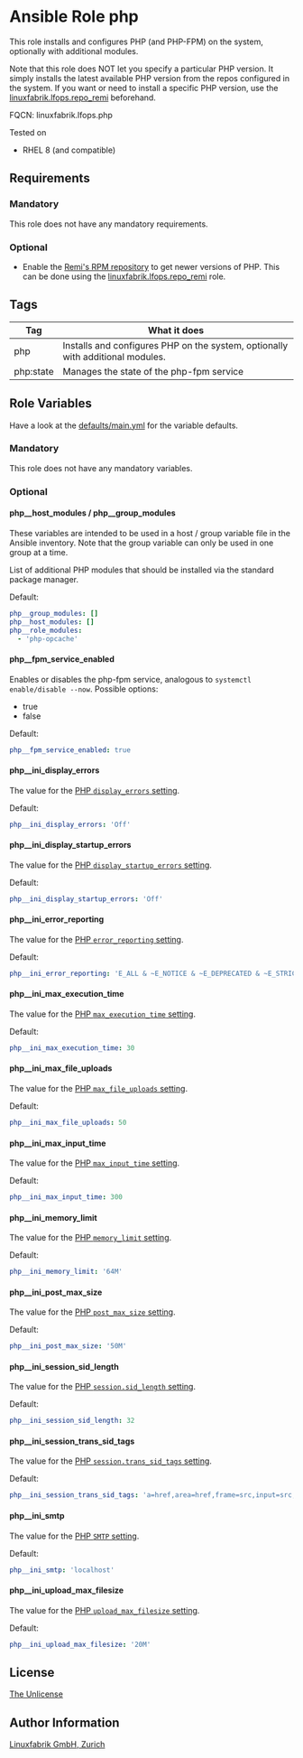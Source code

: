 # Ansible Role php

This role installs and configures PHP (and PHP-FPM) on the system, optionally with additional modules.

Note that this role does NOT let you specify a particular PHP version. It simply installs the latest available PHP version from the repos configured in the system. If you want or need to install a specific PHP version, use the [linuxfabrik.lfops.repo_remi](https://github.com/Linuxfabrik/lfops/tree/main/roles/repo_remi) beforehand.

FQCN: linuxfabrik.lfops.php

Tested on

* RHEL 8 (and compatible)


## Requirements

### Mandatory

This role does not have any mandatory requirements.

### Optional

* Enable the [Remi's RPM repository](https://rpms.remirepo.net/) to get newer versions of PHP. This can be done using the [linuxfabrik.lfops.repo_remi](https://github.com/Linuxfabrik/lfops/tree/main/roles/repo_remi) role.


## Tags

| Tag       | What it does                                                                   |
| ---       | ------------                                                                   |
| php       | Installs and configures PHP on the system, optionally with additional modules. |
| php:state | Manages the state of the php-fpm service                                       |


## Role Variables

Have a look at the [defaults/main.yml](https://github.com/Linuxfabrik/lfops/blob/main/roles/php/defaults/main.yml) for the variable defaults.


### Mandatory

This role does not have any mandatory variables.


### Optional

#### php__host_modules / php__group_modules

These variables are intended to be used in a host / group variable file in the Ansible inventory. Note that the group variable can only be used in one group at a time.

List of additional PHP modules that should be installed via the standard package manager.

Default:
```yaml
php__group_modules: []
php__host_modules: []
php__role_modules:
  - 'php-opcache'
```


#### php__fpm_service_enabled

Enables or disables the php-fpm service, analogous to `systemctl enable/disable --now`. Possible options:

* true
* false


Default:
```yaml
php__fpm_service_enabled: true
```


#### php__ini_display_errors

The value for the [PHP `display_errors` setting](https://www.php.net/manual/en/errorfunc.configuration.php#ini.display-errors).

Default:
```yaml
php__ini_display_errors: 'Off'
```


#### php__ini_display_startup_errors

The value for the [PHP `display_startup_errors` setting](https://www.php.net/manual/en/errorfunc.configuration.php#ini.display-startup-errors).

Default:
```yaml
php__ini_display_startup_errors: 'Off'
```


#### php__ini_error_reporting

The value for the [PHP `error_reporting` setting](https://www.php.net/manual/en/errorfunc.configuration.php#ini.error-reporting).

Default:
```yaml
php__ini_error_reporting: 'E_ALL & ~E_NOTICE & ~E_DEPRECATED & ~E_STRICT'
```


#### php__ini_max_execution_time

The value for the [PHP `max_execution_time` setting](https://www.php.net/manual/en/info.configuration.php#ini.max-execution-time).

Default:
```yaml
php__ini_max_execution_time: 30
```


#### php__ini_max_file_uploads

The value for the [PHP `max_file_uploads` setting](https://www.php.net/manual/en/ini.core.php#ini.max-file-uploads).

Default:
```yaml
php__ini_max_file_uploads: 50
```


#### php__ini_max_input_time

The value for the [PHP `max_input_time` setting](https://www.php.net/manual/en/info.configuration.php#ini.max-input-time).

Default:
```yaml
php__ini_max_input_time: 300
```


#### php__ini_memory_limit

The value for the [PHP `memory_limit` setting](https://www.php.net/manual/en/ini.core.php#ini.memory-limit).

Default:
```yaml
php__ini_memory_limit: '64M'
```


#### php__ini_post_max_size

The value for the [PHP `post_max_size` setting](https://www.php.net/manual/en/ini.core.php#ini.post-max-size).

Default:
```yaml
php__ini_post_max_size: '50M'
```


#### php__ini_session_sid_length

The value for the [PHP `session.sid_length` setting](https://www.php.net/manual/en/session.configuration.php#ini.session.sid-length).

Default:
```yaml
php__ini_session_sid_length: 32
```


#### php__ini_session_trans_sid_tags

The value for the [PHP `session.trans_sid_tags` setting](https://www.php.net/manual/en/session.configuration.php#ini.session.trans-sid-tags).

Default:
```yaml
php__ini_session_trans_sid_tags: 'a=href,area=href,frame=src,input=src,form=fakeentry'
```


#### php__ini_smtp

The value for the [PHP `SMTP` setting](https://www.php.net/manual/en/mail.configuration.php#ini.smtp).

Default:
```yaml
php__ini_smtp: 'localhost'
```


#### php__ini_upload_max_filesize

The value for the [PHP `upload_max_filesize` setting](https://www.php.net/manual/en/ini.core.php#ini.upload-max-filesize).

Default:
```yaml
php__ini_upload_max_filesize: '20M'
```


## License

[The Unlicense](https://unlicense.org/)


## Author Information

[Linuxfabrik GmbH, Zurich](https://www.linuxfabrik.ch)
